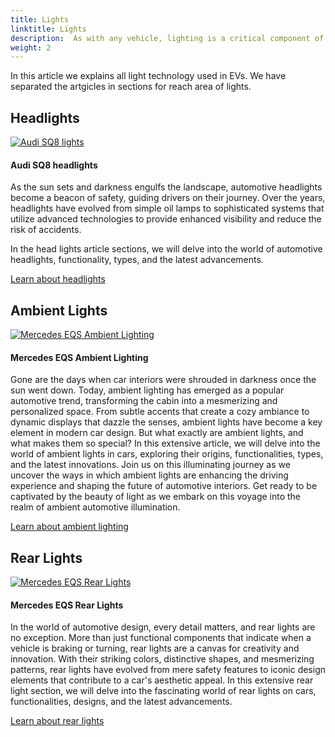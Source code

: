 ```yaml
---
title: Lights
linktitle: Lights
description:  As with any vehicle, lighting is a critical component of EVs and many EVs are equipped with advanced lighning technology.
weight: 2
---
```

<!-- markdownlint-disable MD033 -->

 In this article we explains all light technology used in EVs. We have separated the artgicles in sections for reach area of lights. 


## Headlights

<figur>
    <a href="headlights">
    <img src="https://media.evkx.net/multimedia/technology/lights/audisq8lights_st.jpg" alt="Audi SQ8 lights" title="Audi SQ8 lights">
    </a>
    <figcaption><h4>Audi SQ8 headlights</h4></figcaption>
</figur>

As the sun sets and darkness engulfs the landscape, automotive headlights become a beacon of safety, guiding drivers on their journey. Over the years, headlights have evolved from simple oil lamps to sophisticated systems that utilize advanced technologies to provide enhanced visibility and reduce the risk of accidents.

In the head lights article sections, we will delve into the world of automotive headlights, functionality, types, and the latest advancements. 

[Learn about headlights](headlights)

## Ambient Lights

<figur>
    <a href="ambientlighting">
    <img src="https://media.evkx.net/multimedia/technology/lights/ambientlighting/mercedeseqsambientlighting_1_st.jpg" alt="Mercedes EQS Ambient Lighting" title="Mercedes EQS Ambient Lighting">
    </a>
    <figcaption><h4>Mercedes EQS Ambient Lighting</h4></figcaption>
</figur>


Gone are the days when car interiors were shrouded in darkness once the sun went down. Today, ambient lighting has emerged as a popular automotive trend, transforming the cabin into a mesmerizing and personalized space. From subtle accents that create a cozy ambiance to dynamic displays that dazzle the senses, ambient lights have become a key element in modern car design. But what exactly are ambient lights, and what makes them so special? In this extensive article, we will delve into the world of ambient lights in cars, exploring their origins, functionalities, types, and the latest innovations. Join us on this illuminating journey as we uncover the ways in which ambient lights are enhancing the driving experience and shaping the future of automotive interiors. Get ready to be captivated by the beauty of light as we embark on this voyage into the realm of ambient automotive illumination.

[Learn about ambient lighting](ambientlighting)

## Rear Lights

<figur>
    <a href="rearlights">
    <img src="https://media.evkx.net/multimedia/technology/lights/rearlights/eqsrearlights_st.jpg" alt="Mercedes EQS Rear Lights" title="Mercedes EQS Rear Lights">
    </a>
    <figcaption><h4>Mercedes EQS Rear Lights</h4></figcaption>
</figur>

In the world of automotive design, every detail matters, and rear lights are no exception. More than just functional components that indicate when a vehicle is braking or turning, rear lights are a canvas for creativity and innovation. With their striking colors, distinctive shapes, and mesmerizing patterns, rear lights have evolved from mere safety features to iconic design elements that contribute to a car's aesthetic appeal. In this extensive rear light section, we will delve into the fascinating world of rear lights on cars, functionalities, designs, and the latest advancements. 

[Learn about rear lights](rearlights)
